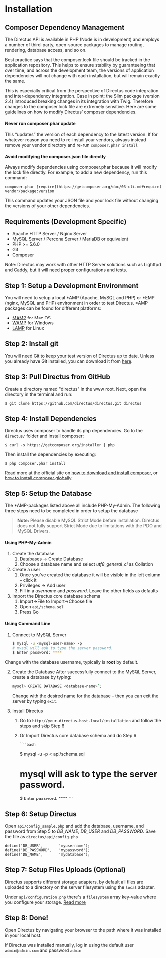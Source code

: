 # Installation

## Composer Dependency Management

The Directus API is available in PHP (Node is in development) and employs a number of third-party, open-source packages to manage routing, rendering, database access, and so on.

Best practice says that the composer.lock file should be tracked in the application repository. This helps to ensure stability by guaranteeing that over time, and across the development team, the versions of application dependencies will not change with each installation, but will remain exactly the same.

This is especially critical from the perspective of Directus code integration and inter-dependency integration. Case in point: the Slim package (version 2.4) introduced breaking changes in its integration with Twig. Therefore changes to the composer.lock file are extremely sensitive. Here are some guidelines on how to modify Directus’ composer dependencies.

#### Never run composer.phar update
This “updates” the version of each dependency to the latest version. If for whatever reason you need to re-install your vendors, always instead remove your vendor directory and re-run `composer.phar install`

#### Avoid modifying the composer.json file directly
Always modify dependencies using composer.phar because it will modify the lock file directly. For example, to add a new dependency, run this command:

```
composer.phar [require](https://getcomposer.org/doc/03-cli.md#require) vendor/package:version
```

This command updates your JSON file and your lock file without changing the versions of your other dependencies.


## Requirements (Development Specific)

* Apache HTTP Server / Nginx Server
* MySQL Server / Percona Server / MariaDB or equivalent
* PHP >= 5.6.0
* Git
* Composer

Note: Directus may work with other HTTP Server solutions such as Lighttpd and Caddy, but it will need proper configurations and tests.

## Step 1: Setup a Development Environment
You will need to setup a local \*AMP (Apache, MySQL and PHP) or \*EMP (nginx, MySQL and PHP) environment in order to test Directus. \*AMP packages can be found for different platforms:

* [MAMP](http://www.mamp.info/en/index.html) for Mac OS
* [WAMP](http://www.wampserver.com/en/) for Windows
* [LAMP](https://help.ubuntu.com/community/ApacheMySQLPHP) for Linux


## Step 2: Install git
You will need Git to keep your test version of Directus up to date. Unless you already have Git installed, you can download it from [here](http://git-scm.com/).


## Step 3: Pull Directus from GitHub
Create a directory named "directus" in the www root. Next, open the directory in the terminal and run:

```
$ git clone https://github.com/directus/directus.git directus
```


## Step 4: Install Dependencies
Directus uses composer to handle its php dependencies. Go to the `directus/` folder and install composer:

```
$ curl -s https://getcomposer.org/installer | php
```
Then install the dependencies by executing:

```
$ php composer.phar install
```

Read more at the official site on [how to download and install composer](https://getcomposer.org/download/), or [how to install composer globally](https://getcomposer.org/doc/00-intro.md#globally).


## Step 5: Setup the Database
The \*AMP-packages listed above all include PHP-My-Admin. The following three steps need to be completed in order to setup the database

> **Note:** Please disable MySQL Strict Mode before installation. Directus does not fully support Strict Mode due to limitations with the PDO and MySQL Drivers.

#### Using PHP-My-Admin
1. Create the database
	1. Databases -> Create Database
	2. Choose a database name and select *utf8_general_ci* as Collation
2. Create a user
	1. Once you've created the database it will be visible in the left column – click it
	2. Privileges -> Add user
	3. Fill in a *username* and *password*. Leave the other fields as defaults
3. Import the Directus core database schema
	1. Import->File to Import->Choose file
	2. Open `api/schema.sql`
	3. Press Go

#### Using Command Line
1. Connect to MySQL Server

   ```bash
   $ mysql -u <mysql-user-name> -p
   # mysql will ask to type the server password.
   $ Enter password: ****
   ```

Change **<mysql-user-name>** with the database username, typically is **root** by default.

2. Create the Database
	After successfully connect to the MySQL Server, create a database by typing:

	```bash
	mysql> CREATE DATABASE <database-name>`;
	```

	Change **<database-name>** with the desired name for the database – then you can exit the server by typing `exit`.

3. Install Directus
	1. Go to `http://your-directus-host.local/installation` and follow the steps and skip Step 6
	2. Or Import Directus core database schema and do Step 6

           ```bash
		$ mysql -u <mysql-user-name> -p <database-name> < api/schema.sql
		# mysql will ask to type the server password.
		$ Enter password: ****
           ```


## Step 6: Setup Directus
Open `api/config_sample.php` and add the database, username, and password from Step 5 to *DB_NAME*, *DB_USER* and *DB_PASSWORD*. Save the file as `directus/api/config.php`

```
define('DB_USER', 		'myusername');
define('DB_PASSWORD',	'mypassword');
define('DB_NAME',       'mydatabase');
```


## Step 7: Setup Files Uploads (Optional)
Directus supports different storage adapters, by default all files are uploaded to a directory on the server filesystem using the `local` adapter.

Under `api/configuration.php` there's a `filesystem` array key-value where you configure your storage. [Read more](https://github.com/directus/directus/blob/build/api/configuration_sample.php)


## Step 8: Done!
Open Directus by navigating your browser to the path where it was installed in your local host.

If Directus was installed manually, log in using the default user `admin@admin.com` and password `admin`
